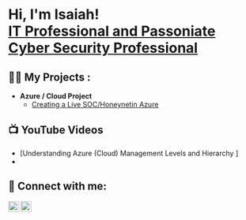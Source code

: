 <h1>Hi, I'm Isaiah! <br/> <a href="[https://github.com/isaiah1515]">IT Professional and Passoniate Cyber Security Professional </a>

<h2>👨‍💻 My Projects :</h2>

- <b>Azure / Cloud Project </b>
  - [Creating a Live SOC/Honeynetin Azure](https://github.com/isaiah1515/Cloud-SOC)
    
<h2>📺 YouTube Videos</h2>

- [Understanding Azure (Cloud) Management Levels and Hierarchy ]
-
<h2> 🤳 Connect with me:</h2>

[<img align="left" alt="JoshMadakor | YouTube" width="22px" src="https://cdn.jsdelivr.net/npm/simple-icons@v3/icons/youtube.svg" />][youtube]
[<img align="left" alt="JoshMadakor | LinkedIn" width="22px" src="https://cdn.jsdelivr.net/npm/simple-icons@v3/icons/linkedin.svg" />][linkedin]

[youtube]: https://www.youtube.com/c/joshmadakor
[linkedin]: https://www.linkedin.com/in/isaiah-jarvis1515/


